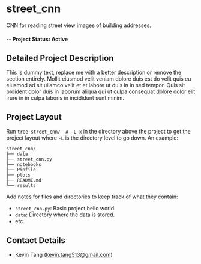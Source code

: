 # street_cnn
CNN for reading street view images of building addresses.

#### -- Project Status: Active

## Detailed Project Description

This is dummy text, replace me with a better description or remove the section entirely. Mollit eiusmod velit veniam dolore duis est do velit quis eu eiusmod ad sit ullamco velit et et labore ut duis in in sed tempor. Quis sit proident dolor duis in laborum aliqua qui ut culpa consequat dolore dolor elit irure in in culpa laboris in incididunt sunt minim.

## Project Layout

Run `tree street_cnn/ -A -L x` in the directory above the project to get the project layout where `-L` is the directory level to go down. An example: 
```
street_cnn/
├── data
├── street_cnn.py
├── notebooks
├── Pipfile
├── plots
├── README.md
└── results
```

Add notes for files and directories to keep track of what they contain:
 - `street_cnn.py`: Basic project hello world.
 - `data`: Directory where the data is stored.
 - etc.

## Contact Details
* Kevin Tang (kevin.tang513@gmail.com)

<!--

Template Notes: 
 - Markdown documentation and cheatsheets:
   - https://www.markdownguide.org/cheat-sheet/
   - https://github.com/adam-p/markdown-here/wiki/Markdown-Cheatsheet

-->
